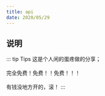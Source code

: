 ```yaml
---
title: api
date: 2020/05/29
---
```


## 说明

::: tip Tips
这是个人闲的蛋疼做的分享；<br><br>
完全免费！免费！！免费！！！<br><br>
有钱没地方开的，滚！
:::